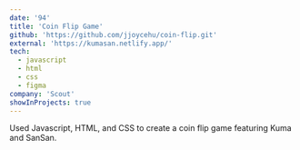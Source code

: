 ```yaml
---
date: '94'
title: 'Coin Flip Game'
github: 'https://github.com/jjoycehu/coin-flip.git'
external: 'https://kumasan.netlify.app/'
tech:
  - javascript
  - html
  - css
  - figma
company: 'Scout'
showInProjects: true
---
```


Used Javascript, HTML, and CSS to create a coin flip game featuring Kuma and SanSan.
